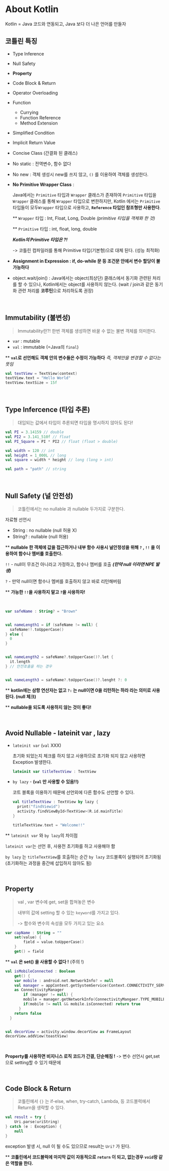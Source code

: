 # About Kotlin

Kotlin = Java 코드와 연동되고, Java 보다 더 나은 언어를 만들자 

## 코틀린 특징

- Type Inference 

- Null Safety

- **Property**

- Code Block & Return

- Operator Overloading

- Function

  - Currying
  - Function Reference
  - Method Extension

- Simplified Condition

- Implicit Return Value

- Concise Class (간결화 된 클래스)

- No static : 전역변수, 함수 없다

- No new : 객체 생성시 new를 쓰지 않고, `()` 를 이용하여 객체를 생성한다.

- **No Primitive Wrapper Class** :

  Java에서는 `Primitive` 타입과 `Wrapper` 클래스가 존재하여 `Primitive` 타입을`Wrapper` 클래스를 통해 `Wrapper` 타입으로 변한하지만, Kotlin 에서는 `Primitive` 타입들이 모두`Wrapper` 타입으로 사용하고, **`Reference` 타입인 참조형만 사용한다**. 

  ** `Wrapper` 타입 : Int, Float, Long, Double *(primitive 타입을 객체화 한 것)*

  ** `Primitive` 타입 : int, float, long, double

  ***Kotlin의 Primitive 타입은 ?!***

  -> 코틀린 컴파일러를 통해 Primitive 타입(기본형)으로 대체 된다. (성능 최적화)

- **Assignment in Expression : if, do-while 문 등 조건문 안에서 변수 할당이 불가능하다**
- object.wait/join() : Java에서는 object(최상단) 클래스에서 동기화 관련된 처리를 할 수 있으나, Kotlin에서는 object를 사용하지 않는다. (wait / join과 같은 동기화 관련 처리를 **코루틴**으로 처리하도록 권장)

<br>

## Immutability (불변성)

> Immutability란?!
> 한번 객체를 생성하면 바꿀 수 없는 불변 객체를 의미한다.

- `var` : mutable
- `val` : immutable (=Java의 `final`)



** **`val`로 선언해도 객체 안의 변수들은 수정이 가능하다** *즉, 객체만을 변경할 수 없다는 뜻임*

~~~kotlin
val textView = TextView(context)
textView.text = "Hello World"
textView.textSize = 15f
~~~

<br>

## Type Infercence (타입 추론)

> 대입되는 값에서 타입이 추론되면 타입을 명시하지 않아도 된다!

~~~kotlin
val PI = 3.14159 // double
val PI2 = 3.141_510f // float
val PI_Square = PI * PI2 // float (float > double)

val width = 120 // int
val height = 1_000L // long
val square = width * height // long (long > int)

val path = "path" // string

~~~

<br>

## Null Safety (널 안전성)

> 코틀린에서는 no nullable 과 nullable 두가지로 구분한다.

자료형 선언시

- String : no nullable (null 허용 X)
- String? : nullable (null 허용)

** **nullable 한 객체에 값을 접근하거나 내부 함수 사용시 널안정성을 위해 `?` , `!!` 을 이용하여 함수나 멤버를 호출한다.**

`!!` - null이 무조건 아니라고 가정하고, 함수나 멤버를 호출 ***(만약 null 이라면 NPE 발생)***

`?` - 만약 null이면  함수나 멤버를 호출하지 않고 바로 리턴해버림

** **가능한 `!!`을 사용하지 말고 `?`을 사용하자!** 

<br>

~~~kotlin
var safeName : String? = "Brown"


val nameLength1 = if (safeName != null) {
  safeName!!.toUpperCase()
} else {
  0
}


val nameLength2 = safeName?.toUpperCase()?.let {
  it.length
} // 안전호출을 하는 경우


val nameLength3 = safeName?.toUpperCase()?.lenght ?: 0
~~~

** **kotlin에는 삼항 연산자는 없고 `?:` 는 null이면 0을 리턴하는 하라 라는 의미로 사용된다. (null  체크)**

** **nullable을 되도록 사용하지 않는 것이 좋다!**

<br>

## Avoid Nullable - lateinit var , lazy 

- `lateinit var`  (`val` XXX)

  초기화 되었는지 체크를 하지 않고 사용하므로 초기화 되지 않고 사용하면 Exception 발생한다.

  ~~~kotlin
  lateinit var titleTextView : TextView
  ~~~

  

- `by lazy` - **(`val` 만 사용할 수 있음!!)**

  코트 블록을 이용하기 때문에 선언외에 다른 함수도 선언할 수 있다.

  ~~~kotlin
  val titleTextView : TextView by lazy {
  	print("findViewid")
  	activity.findViewById<TextView>(R.id.mainTitle)
  }
  
  titleTextView.text = "Welcome!!"
  ~~~



** `lateinit var` 와 `by lazy`의 차이점

`lateinit var`는 선언 후, 사용전 초기화를 하고 사용해야 함

`by lazy` 는 `titleTextView`를 호출하는 순간 `by lazy` 코드블록이 실행되어 초기화됨 (초기화하는 과정을 중간에 삽입하지 않아도 됨)

<br>

## Property

> val , var 변수에 get, set을 합쳐놓은 변수
>
> 내부의 값에 setting 할 수 있는 `keyword`를 가지고 있다.
>
> -> 함수와 변수의 속성을 모두 가지고 있는 요소

~~~kotlin
var capName : String = ""
	set(value) {
		field = value.toUpperCase()
	}
	get() = field
~~~

** **`val` 은 set() 을 사용할 수 없다 !** (주의 !)

~~~kotlin
val isMobileConnected : Boolean
	get() {
    var mobile : android.net.NetworkInfo? = null
    val manager = appContext.getSystemService(Context.CONNECTIVITY_SERVICE)
    as ConnectivityManager
    	if (manager != null) {
        mobile = manager.getNetworkInfo(ConnectivityMangaer.TYPE_MOBILE)
        if(mobile != null && mobile.isConnected) return true
      } 
    return false
  }


val decorView = activity.window.decorView as FrameLayout
decorView.addView(toastView)
~~~

<br>

**Property를 사용하면 비지니스 로직 코드가 간결, 단순해짐 !** -> 변수 선언시 get,set으로 setting할 수 있기 때문에

<br>

## Code Block & Return

> 코틀린에서 `{}` 는 if-else, when, try-catch, Lambda, 등 코드블럭에서 Return을 생략할 수 있다.

~~~kotlin
val result = try {
	Uri.parse(uriString)
} catch (e : Exception) {
	null
}
~~~

exception 발생 시, null 이 될 수도 있으므로 result는 `Uri?` 가 된다.

** **코틀린에서 코드블럭에 마지막 값이 자동적으로 `return` 이 되고, 없는경우 `void`랑 같은 역할을 한다.**

